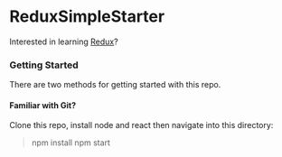 # ReduxSimpleStarter

Interested in learning [Redux](https://www.udemy.com/react-redux/)?

### Getting Started

There are two methods for getting started with this repo.

#### Familiar with Git?
Clone this repo, install node and react then navigate into this directory:

> npm install
> npm start
```

